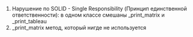 1. Нарушение по SOLID - Single Responsibility (Принцип единственной ответственности): в одном классе смешаны _print_matrix и _print_tableau
2. _print_matrix метод, который нигде не используется
